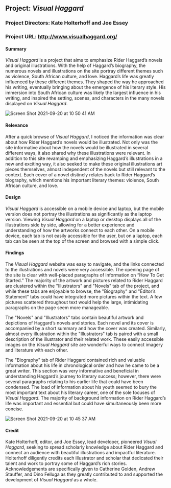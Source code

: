 ## **Project:** _Visual Haggard_

### **Project Directors:** Kate Holterhoff and Joe Essey

### **Project URL:** http://www.visualhaggard.org/

#### **Summary**

_Visual Haggard_ is a project that aims to emphasize Rider Haggard’s novels and original illustrations. With the help of Haggard’s biography, the numerous novels and illustrations on the site portray different themes such as violence, South African culture, and love. Haggard’s life was greatly influenced by these different themes. They shaped the way he approached his writing, eventually bringing about the emergence of his literary style. His immersion into South African culture was likely the largest influence in his writing, and inspired the setting, scenes, and characters in the many novels displayed on _Visual Haggard_.

![Screen Shot 2021-09-20 at 10 50 41 AM](https://user-images.githubusercontent.com/89642987/134024494-eb24987d-1300-49f2-b381-a761fcc648e4.png)

#### **Relevance**

After a quick browse of _Visual Haggard_, I noticed the information was clear about how Rider Haggard’s novels would be illustrated. Not only was the site informative about how the novels would be illustrated in several different ways, it also shared why these illustrations were relevant. In addition to this site revamping and emphasizing Haggard’s illustrations in a new and exciting way, it also seeked to make these original illustrations art pieces themselves, almost independent of the novels but still relevant to the context. Each cover of a novel distincly relates back to Rider Haggard’s biography, which mentions his important literary themes: violence, South African culture, and love.

#### **Design**

_Visual Haggard_ is accessible on a mobile device and laptop, but the mobile version does not portray the illustrations as significantly as the laptop version. Viewing _Visual Haggard_ on a laptop or desktop displays all of the illustrations side by side, allowing for a better experience and understanding of how the artworks connect to each other. On a mobile device, each tab is not easily accessible for the user, but on a laptop, each tab can be seen at the top of the screen and browsed with a simple click.

#### **Findings**

The _Visual Haggard_ website was easy to navigate, and the links connected to the illustrations and novels were very accessible. The opening page of the site is clear with well-placed paragraphs of information on “How To Get Started.” The majority of the artwork and pictures related to Rider Haggard are clustered within the "Illustrators" and "Novels" tab of the project, and while these tabs are enjoyable to browse, the "Biography" and "Editor’s Statement" tabs could have integrated more pictures within the text. A few pictures scattered throughout text would help the large, intimidating paragraphs on the page seem more manageable. 

The "Novels" and "Illustrators" tabs contain beautiful artwork and depictions of Haggard’s novels and stories. Each novel and its cover is accompanied by a short summary and how the cover was created. Similarly, almost every illustration within the "Illustrators" tab is paired with a small description of the illustrator and their related work. These easily accessible images on the _Visual Haggard_ site are wonderful ways to connect imagery and literature with each other. 

The "Biography" tab of Rider Haggard contained rich and valuable information about his life in chronological order and how he came to be a great writer. This section was very informative and beneficial in understanding Haggard’s journey to literary success; however, there were several paragraphs relating to his earlier life that could have been condensed. The load of information about his youth seemed to bury the most important text about his literary career, one of the sole focuses of _Visual Haggard_. The majority of background information on Rider Haggard’s life was important and essential but could have simultaneously been more concise. 

![Screen Shot 2021-09-20 at 10 45 37 AM](https://user-images.githubusercontent.com/89642987/134024565-2260a529-f071-4336-8883-791f7ed273b0.png)

#### **Credit**

Kate Holterhoff, editor, and Joe Essey, lead developer, pioneered _Visual Haggard_, seeking to spread scholarly knowledge about Rider Haggard and connect an audience with beautiful illustrations and impactful literature. Holterhoff diligently credits each illustrator and scholar that dedicated their talent and work to portray some of Haggard’s rich stories. Acknowledgements are specifically given to Catherine Golden, Andrew Stauffer, and Dino Felluga as they greatly contributed to and supported the development of _Visual Haggard_ as a whole.
